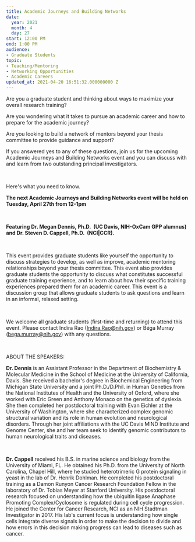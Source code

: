 ```yaml
---
title: Academic Journeys and Building Networks
date:
  year: 2021
  month: 4
  day: 27
start: 12:00 PM
end: 1:00 PM
audience:
- Graduate Students
topic:
- Teaching/Mentoring
- Networking Opportunities
- Academic Careers
updated_at: 2021-04-20 16:51:32.000000000 Z
---
```

Are you a graduate student and thinking about ways to maximize your
overall research training?

Are you wondering what it takes to pursue an academic career and how to
prepare for the academic journey?

Are you looking to build a network of mentors beyond your thesis
committee to provide guidance and support?

If you answered yes to any of these questions, join us for the upcoming
Academic Journeys and Building Networks event and you can discuss with
and learn from two outstanding principal investigators.

 

Here's what you need to know. 

**The next Academic Journeys and Building Networks event will be held on
Tuesday, April 27th from 12-1pm**

 

<strong>Featuring Dr. Megan Dennis, Ph.D.  (UC Davis, NIH-OxCam GPP
alumnus) and Dr. Steven D. Cappell, Ph.D.  (NCI\|CCR). </strong>

 

This event provides graduate students like yourself the opportunity to
discuss strategies to develop, as well as improve, academic mentoring
relationships beyond your thesis committee. This event also provides
graduate students the opportunity to discuss what constitutes successful
graduate training experience, and to learn about how their specific
training experiences prepared them for an academic career. This event is
a discussion group that allows graduate students to ask questions and
learn in an informal, relaxed setting.

 

We welcome all graduate students (first-time and returning) to attend
this event. Please contact Indira Rao
([Indira.Rao@nih.gov](mailto:Indira.Rao@nih.gov)) or Béga Murray
([bega.murray@nih.gov](mailto:bega.murray@nih.gov)) with any questions.

 

ABOUT THE SPEAKERS:

**Dr. Dennis** is an Assistant Professor in the Department of
Biochemistry &amp; Molecular Medicine in the School of Medicine at the
University of California, Davis. She received a bachelor's degree in
Biochemical Engineering from Michigan State University and a joint
Ph.D./D.Phil. in Human Genetics from the National Institutes of Health
and the University of Oxford, where she worked with Eric Green and
Anthony Monaco on the genetics of dyslexia. She then completed her
postdoctoral training with Evan Eichler at the University of Washington,
where she characterized complex genomic structural variation and its
role in human evolution and neurological disorders. Through her joint
affiliations with the UC Davis MIND Institute and Genome Center, she and
her team seek to identify genomic contributors to human neurological
traits and diseases.

 

**Dr. Cappell** received his B.S. in marine science and biology from the
University of Miami, FL. He obtained his Ph.D. from the University of
North Carolina, Chapel Hill, where he studied heterotrimeric G protein
signaling in yeast in the lab of Dr. Henrik Dohlman. He completed his
postdoctoral training as a Damon Runyon Cancer Research Foundation
Fellow in the laboratory of Dr. Tobias Meyer at Stanford University. His
postdoctoral research focused on understanding how the ubiquitin ligase
Anaphase Promoting Complex/Cyclosome is regulated during cell cycle
progression. He joined the Center for Cancer Research, NCI as an NIH
Stadtman Investigator in 2017. His lab's current focus is understanding
how single cells integrate diverse signals in order to make the decision
to divide and how errors in this decision making progress can lead to
diseases such as cancer.

 
